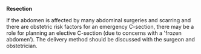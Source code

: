 **Resection**

If the abdomen is affected by many abdominal surgeries and scarring
and there are obstetric risk factors for an emergency C-section,
there may be a role for planning an elective C-section (due to concerns with a 'frozen abdomen’).
The delivery method should be discussed with the surgeon and obstetrician.
